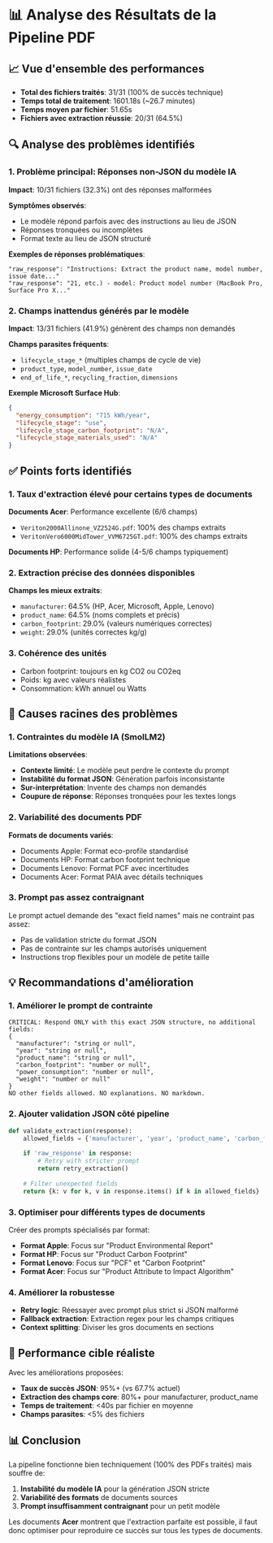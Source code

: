 # 📊 Analyse des Résultats de la Pipeline PDF

## 📈 Vue d'ensemble des performances

- **Total des fichiers traités**: 31/31 (100% de succès technique)
- **Temps total de traitement**: 1601.18s (~26.7 minutes)
- **Temps moyen par fichier**: 51.65s
- **Fichiers avec extraction réussie**: 20/31 (64.5%)

## 🔍 Analyse des problèmes identifiés

### 1. **Problème principal: Réponses non-JSON du modèle IA**

**Impact**: 10/31 fichiers (32.3%) ont des réponses malformées

**Symptômes observés**:
- Le modèle répond parfois avec des instructions au lieu de JSON
- Réponses tronquées ou incomplètes
- Format texte au lieu de JSON structuré

**Exemples de réponses problématiques**:
```
"raw_response": "Instructions: Extract the product name, model number, issue date..."
"raw_response": "21, etc.) - model: Product model number (MacBook Pro, Surface Pro X..."
```

### 2. **Champs inattendus générés par le modèle**

**Impact**: 13/31 fichiers (41.9%) génèrent des champs non demandés

**Champs parasites fréquents**:
- `lifecycle_stage_*` (multiples champs de cycle de vie)
- `product_type`, `model_number`, `issue_date`
- `end_of_life_*`, `recycling_fraction`, `dimensions`

**Exemple Microsoft Surface Hub**:
```json
{
  "energy_consumption": "715 kWh/year",
  "lifecycle_stage": "use",
  "lifecycle_stage_carbon_footprint": "N/A",
  "lifecycle_stage_materials_used": "N/A"
}
```

## ✅ Points forts identifiés

### 1. **Taux d'extraction élevé pour certains types de documents**

**Documents Acer**: Performance excellente (6/6 champs)
- `Veriton2000Allinone_VZ2524G.pdf`: 100% des champs extraits
- `VeritonVero6000MidTower_VVM6725GT.pdf`: 100% des champs extraits

**Documents HP**: Performance solide (4-5/6 champs typiquement)

### 2. **Extraction précise des données disponibles**

**Champs les mieux extraits**:
- `manufacturer`: 64.5% (HP, Acer, Microsoft, Apple, Lenovo)
- `product_name`: 64.5% (noms complets et précis)
- `carbon_footprint`: 29.0% (valeurs numériques correctes)
- `weight`: 29.0% (unités correctes kg/g)

### 3. **Cohérence des unités**

- Carbon footprint: toujours en kg CO2 ou CO2eq
- Poids: kg avec valeurs réalistes
- Consommation: kWh annuel ou Watts

## 🚨 Causes racines des problèmes

### 1. **Contraintes du modèle IA (SmolLM2)**

**Limitations observées**:
- **Contexte limité**: Le modèle peut perdre le contexte du prompt
- **Instabilité du format JSON**: Génération parfois inconsistante
- **Sur-interprétation**: Invente des champs non demandés
- **Coupure de réponse**: Réponses tronquées pour les textes longs

### 2. **Variabilité des documents PDF**

**Formats de documents variés**:
- Documents Apple: Format eco-profile standardisé
- Documents HP: Format carbon footprint technique
- Documents Lenovo: Format PCF avec incertitudes
- Documents Acer: Format PAIA avec détails techniques

### 3. **Prompt pas assez contraignant**

Le prompt actuel demande des "exact field names" mais ne contraint pas assez:
- Pas de validation stricte du format JSON
- Pas de contrainte sur les champs autorisés uniquement
- Instructions trop flexibles pour un modèle de petite taille

## 💡 Recommandations d'amélioration

### 1. **Améliorer le prompt de contrainte**

```
CRITICAL: Respond ONLY with this exact JSON structure, no additional fields:
{
  "manufacturer": "string or null",
  "year": "string or null", 
  "product_name": "string or null",
  "carbon_footprint": "number or null",
  "power_consumption": "number or null", 
  "weight": "number or null"
}
NO other fields allowed. NO explanations. NO markdown.
```

### 2. **Ajouter validation JSON côté pipeline**

```python
def validate_extraction(response):
    allowed_fields = {'manufacturer', 'year', 'product_name', 'carbon_footprint', 'power_consumption', 'weight'}
    
    if 'raw_response' in response:
        # Retry with stricter prompt
        return retry_extraction()
    
    # Filter unexpected fields
    return {k: v for k, v in response.items() if k in allowed_fields}
```

### 3. **Optimiser pour différents types de documents**

Créer des prompts spécialisés par format:
- **Format Apple**: Focus sur "Product Environmental Report"
- **Format HP**: Focus sur "Product Carbon Footprint" 
- **Format Lenovo**: Focus sur "PCF" et "Carbon Footprint"
- **Format Acer**: Focus sur "Product Attribute to Impact Algorithm"

### 4. **Améliorer la robustesse**

- **Retry logic**: Réessayer avec prompt plus strict si JSON malformé
- **Fallback extraction**: Extraction regex pour les champs critiques
- **Context splitting**: Diviser les gros documents en sections

## 🎯 Performance cible réaliste

Avec les améliorations proposées:
- **Taux de succès JSON**: 95%+ (vs 67.7% actuel)
- **Extraction des champs core**: 80%+ pour manufacturer, product_name
- **Temps de traitement**: <40s par fichier en moyenne
- **Champs parasites**: <5% des fichiers

## 📊 Conclusion

La pipeline fonctionne bien techniquement (100% des PDFs traités) mais souffre de:
1. **Instabilité du modèle IA** pour la génération JSON stricte
2. **Variabilité des formats** de documents sources  
3. **Prompt insuffisamment contraignant** pour un petit modèle

Les documents **Acer** montrent que l'extraction parfaite est possible, il faut donc optimiser pour reproduire ce succès sur tous les types de documents.